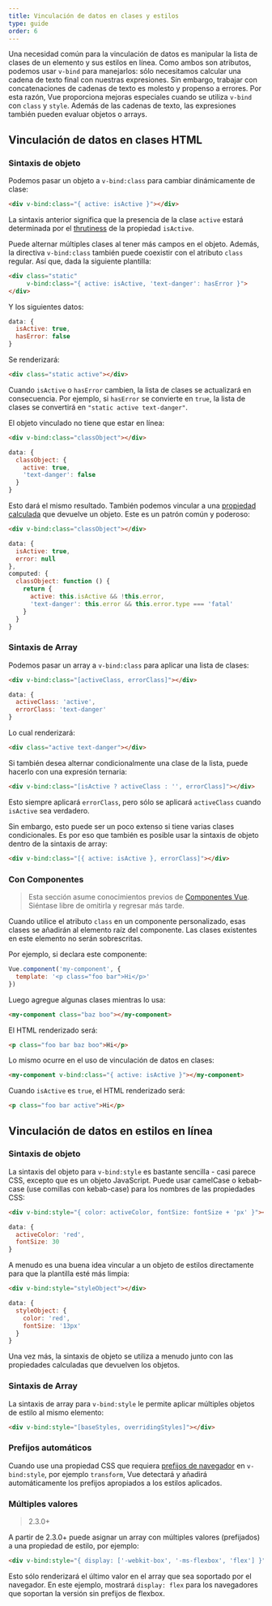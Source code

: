 ```yaml
---
title: Vinculación de datos en clases y estilos
type: guide
order: 6
---
```


Una necesidad común para la vinculación de datos es manipular la lista de clases de un elemento y sus estilos en línea. Como ambos son atributos, podemos usar `v-bind` para manejarlos: sólo necesitamos calcular una cadena de texto final con nuestras expresiones. Sin embargo, trabajar con concatenaciones de cadenas de texto es molesto y propenso a errores. Por esta razón, Vue proporciona mejoras especiales cuando se utiliza `v-bind` con `class` y `style`. Además de las cadenas de texto, las expresiones también pueden evaluar objetos o arrays.

## Vinculación de datos en clases HTML 

### Sintaxis de objeto

Podemos pasar un objeto a `v-bind:class` para cambiar dinámicamente de clase:

``` html
<div v-bind:class="{ active: isActive }"></div>
```

La sintaxis anterior significa que la presencia de la clase `active` estará determinada por el [thrutiness](https://developer.mozilla.org/en-US/docs/Glossary/Truthy) de la propiedad `isActive`.

Puede alternar múltiples clases al tener más campos en el objeto. Además, la directiva `v-bind:class` también puede coexistir con el atributo `class` regular. Así que, dada la siguiente plantilla:

``` html
<div class="static"
     v-bind:class="{ active: isActive, 'text-danger': hasError }">
</div>
```

Y los siguientes datos:

``` js
data: {
  isActive: true,
  hasError: false
}
```

Se renderizará:

``` html
<div class="static active"></div>
```

Cuando `isActive` o `hasError` cambien, la lista de clases se actualizará en consecuencia. Por ejemplo, si `hasError` se convierte en `true`, la lista de clases se convertirá en `"static active text-danger"`.

El objeto vinculado no tiene que estar en línea:

``` html
<div v-bind:class="classObject"></div>
```
``` js
data: {
  classObject: {
    active: true,
    'text-danger': false
  }
}
```

Esto dará el mismo resultado. También podemos vincular a una [propiedad calculada](computed.html) que devuelve un objeto. Este es un patrón común y poderoso:

``` html
<div v-bind:class="classObject"></div>
```
``` js
data: {
  isActive: true,
  error: null
},
computed: {
  classObject: function () {
    return {
      active: this.isActive && !this.error,
      'text-danger': this.error && this.error.type === 'fatal'
    }
  }
}
```

### Sintaxis de Array

Podemos pasar un array a `v-bind:class` para aplicar una lista de clases:

``` html
<div v-bind:class="[activeClass, errorClass]"></div>
```
``` js
data: {
  activeClass: 'active',
  errorClass: 'text-danger'
}
```

Lo cual renderizará:

``` html
<div class="active text-danger"></div>
```

Si también desea alternar condicionalmente una clase de la lista, puede hacerlo con una expresión ternaria:

``` html
<div v-bind:class="[isActive ? activeClass : '', errorClass]"></div>
```

Esto siempre aplicará `errorClass`, pero sólo se aplicará `activeClass` cuando `isActive` sea verdadero.

Sin embargo, esto puede ser un poco extenso si tiene varias clases condicionales. Es por eso que también es posible usar la sintaxis de objeto dentro de la sintaxis de array:

``` html
<div v-bind:class="[{ active: isActive }, errorClass]"></div>
```

### Con Componentes

> Esta sección asume conocimientos previos de [Componentes Vue](components.html). Siéntase libre de omitirla y regresar más tarde.

Cuando utilice el atributo `class` en un componente personalizado, esas clases se añadirán al elemento raíz del componente. Las clases existentes en este elemento no serán sobrescritas.

Por ejemplo, si declara este componente:

``` js
Vue.component('my-component', {
  template: '<p class="foo bar">Hi</p>'
})
```

Luego agregue algunas clases mientras lo usa:

``` html
<my-component class="baz boo"></my-component>
```

El HTML renderizado será:

``` html
<p class="foo bar baz boo">Hi</p>
```

Lo mismo ocurre en el uso de vinculación de datos en clases:

``` html
<my-component v-bind:class="{ active: isActive }"></my-component>
```

Cuando `isActive` es `true`, el HTML renderizado será:

``` html
<p class="foo bar active">Hi</p>
```

## Vinculación de datos en estilos en línea

### Sintaxis de objeto

La sintaxis del objeto para `v-bind:style` es bastante sencilla - casi parece CSS, excepto que es un objeto JavaScript. Puede usar camelCase o kebab-case (use comillas con kebab-case) para los nombres de las propiedades CSS:

``` html
<div v-bind:style="{ color: activeColor, fontSize: fontSize + 'px' }"></div>
```
``` js
data: {
  activeColor: 'red',
  fontSize: 30
}
```

A menudo es una buena idea vincular a un objeto de estilos directamente para que la plantilla esté más limpia:

``` html
<div v-bind:style="styleObject"></div>
```
``` js
data: {
  styleObject: {
    color: 'red',
    fontSize: '13px'
  }
}
```

Una vez más, la sintaxis de objeto se utiliza a menudo junto con las propiedades calculadas que devuelven los objetos.

### Sintaxis de Array

La sintaxis de array para `v-bind:style` le permite aplicar múltiples objetos de estilo al mismo elemento:

``` html
<div v-bind:style="[baseStyles, overridingStyles]"></div>
```

### Prefijos automáticos

Cuando use una propiedad CSS que requiera [prefijos de navegador](https://developer.mozilla.org/en-US/docs/Glossary/Vendor_Prefix) en `v-bind:style`, por ejemplo `transform`, Vue detectará y añadirá automáticamente los prefijos apropiados a los estilos aplicados.

### Múltiples valores

> 2.3.0+

A partir de 2.3.0+ puede asignar un array con múltiples valores (prefijados) a una propiedad de estilo, por ejemplo:

``` html
<div v-bind:style="{ display: ['-webkit-box', '-ms-flexbox', 'flex'] }"></div>
```

Esto sólo renderizará el último valor en el array que sea soportado por el navegador. En este ejemplo, mostrará `display: flex` para los navegadores que soportan la versión sin prefijos de flexbox.